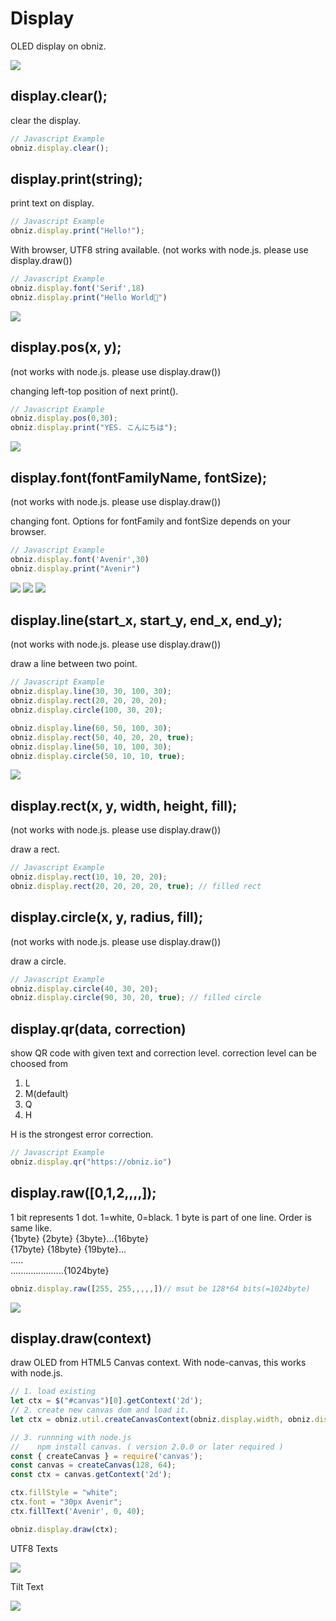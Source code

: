 # Display
OLED display on obniz.

![](./images/obniz_display_sphere.gif)

## display.clear();
clear the display.

```Javascript
// Javascript Example
obniz.display.clear();
```
## display.print(string);
print text on display.

```Javascript
// Javascript Example
obniz.display.print("Hello!");
```

With browser, UTF8 string available. (not works with node.js. please use display.draw())
```javascript
// Javascript Example
obniz.display.font('Serif',18)
obniz.display.print("Hello World🧡")
```
![](./images/obniz_display_print.jpg)

## display.pos(x, y);
(not works with node.js. please use display.draw())
 
changing left-top position of next print().
```javascript
// Javascript Example
obniz.display.pos(0,30);
obniz.display.print("YES. こんにちは");
```
![](./images/obniz_display_pos.jpg)

## display.font(fontFamilyName, fontSize);
(not works with node.js. please use display.draw())
 
changing font.
Options for fontFamily and fontSize depends on your browser.
```javascript
// Javascript Example
obniz.display.font('Avenir',30)
obniz.display.print("Avenir")
```
![](./images/obniz_display_samples3.jpg)
![](./images/obniz_display_samples2.jpg)
![](./images/obniz_display_samples4.jpg)

## display.line(start_x, start_y, end_x, end_y);
(not works with node.js. please use display.draw())
 
draw a line between two point.
```javascript
// Javascript Example
obniz.display.line(30, 30, 100, 30);
obniz.display.rect(20, 20, 20, 20);
obniz.display.circle(100, 30, 20);

obniz.display.line(60, 50, 100, 30);
obniz.display.rect(50, 40, 20, 20, true);
obniz.display.line(50, 10, 100, 30);
obniz.display.circle(50, 10, 10, true);
```
![](./images/obniz_display_draws.jpg)

## display.rect(x, y, width, height, fill);
(not works with node.js. please use display.draw())
 
draw a rect.
```javascript
// Javascript Example
obniz.display.rect(10, 10, 20, 20);
obniz.display.rect(20, 20, 20, 20, true); // filled rect
```

## display.circle(x, y, radius, fill);
(not works with node.js. please use display.draw())
 
draw a circle.
```javascript
// Javascript Example
obniz.display.circle(40, 30, 20);
obniz.display.circle(90, 30, 20, true); // filled circle
```


## display.qr(data, correction)
show QR code with given text and correction level.
correction level can be choosed from

1. L
2. M(default)
3. Q
4. H

H is the strongest error correction.

```Javascript
// Javascript Example
obniz.display.qr("https://obniz.io")
```

## display.raw([0,1,2,,,,]);

1 bit represents 1 dot. 1=white, 0=black.
1 byte is part of one line.
Order is same like.  
{1byte} {2byte} {3byte}...{16byte}  
{17byte} {18byte} {19byte}...  
.....  
.....................{1024byte}  

```javascript
obniz.display.raw([255, 255,,,,,])// msut be 128*64 bits(=1024byte)
```

![](./images/obniz_display_sphere.gif)

## display.draw(context)
draw OLED from HTML5 Canvas context.
With node-canvas, this works with node.js.

```javascript
// 1. load existing
let ctx = $("#canvas")[0].getContext('2d');
// 2. create new canvas dom and load it.
let ctx = obniz.util.createCanvasContext(obniz.display.width, obniz.display.height);

// 3. runnning with node.js
//    npm install canvas. ( version 2.0.0 or later required )
const { createCanvas } = require('canvas');
const canvas = createCanvas(128, 64); 
const ctx = canvas.getContext('2d');

ctx.fillStyle = "white";
ctx.font = "30px Avenir";
ctx.fillText('Avenir', 0, 40);

obniz.display.draw(ctx);
```

UTF8 Texts

![](./images/obniz_display_samples0.jpg)

Tilt Text

![](./images/obniz_display_samples1.jpg)



